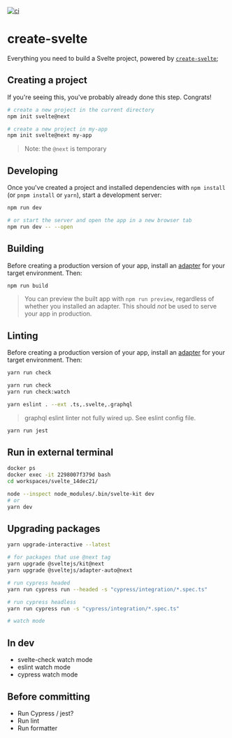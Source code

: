 
[![ci](https://github.com/ambiguous48/svelte_14dec21/actions/workflows/ci.yml/badge.svg)](https://github.com/ambiguous48/svelte_14dec21/actions/workflows/ci.yml)
# create-svelte

Everything you need to build a Svelte project, powered by [`create-svelte`](https://github.com/sveltejs/kit/tree/master/packages/create-svelte);

## Creating a project

If you're seeing this, you've probably already done this step. Congrats!

```bash
# create a new project in the current directory
npm init svelte@next

# create a new project in my-app
npm init svelte@next my-app
```

> Note: the `@next` is temporary

## Developing

Once you've created a project and installed dependencies with `npm install` (or `pnpm install` or `yarn`), start a development server:

```bash
npm run dev

# or start the server and open the app in a new browser tab
npm run dev -- --open
```

## Building

Before creating a production version of your app, install an [adapter](https://kit.svelte.dev/docs#adapters) for your target environment. Then:

```bash
npm run build
```

> You can preview the built app with `npm run preview`, regardless of whether you installed an adapter. This should _not_ be used to serve your app in production.

## Linting

Before creating a production version of your app, install an [adapter](https://kit.svelte.dev/docs#adapters) for your target environment. Then:

```bash
yarn run check
```

```bash
yarn run check
yarn run check:watch

yarn eslint . --ext .ts,.svelte,.graphql
```

> graphql eslint linter not fully wired up. See eslint config file.

```bash
yarn run jest
```

## Run in external terminal

```bash
docker ps
docker exec -it 2298007f379d bash
cd workspaces/svelte_14dec21/

node --inspect node_modules/.bin/svelte-kit dev
# or
yarn dev
```

## Upgrading packages

```bash
yarn upgrade-interactive --latest

# for packages that use @next tag
yarn upgrade @sveltejs/kit@next
yarn upgrade @sveltejs/adapter-auto@next
```

```bash
# run cypress headed
yarn run cypress run --headed -s "cypress/integration/*.spec.ts"

# run cypress headless
yarn run cypress run -s "cypress/integration/*.spec.ts"

# watch mode

```
## In dev
- svelte-check watch mode
- eslint watch mode
- cypress watch mode

## Before committing

- Run Cypress / jest?
- Run lint
- Run formatter